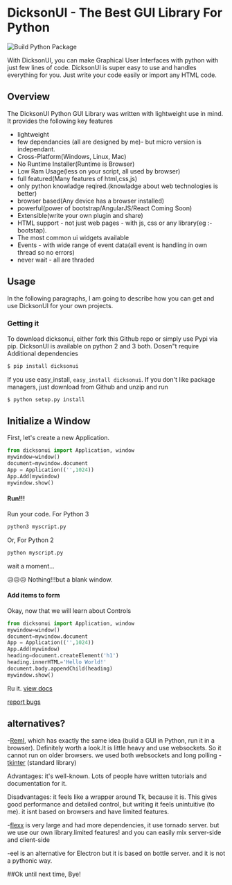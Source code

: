 # DicksonUI - The Best GUI Library For Python

![Build Python Package](https://github.com/Ksengine/DicksonUI/workflows/Build%20Python%20Package/badge.svg)

With DicksonUI, you can make Graphical User Interfaces with python with just few lines of code. DicksonUI is super easy to use and handles everything for you. Just write your code easily
or import any HTML code.

## Overview
The DicksonUI Python GUI Library was written with lightweight use in mind. It provides the following key features
- lightweight
- few dependancies (all are designed by me)- but micro version is independant.
- Cross-Platform(Windows, Linux, Mac)
- No Runtime Installer(Runtime is Browser)
- Low Ram Usage(less on your script, all used by browser)
- full featured(Many features of html,css,js)
- only python knowladge reqired.(knowladge about web technologies is better)
- browser based(Any device has a browser installed)
- powerful(power of bootstrap/AngularJS/React Coming Soon)
- Extensible(write your own plugin and share)
- HTML support - not just web pages - with js, css or any library(eg :-bootstap).
- The most common ui widgets available
- Events - with wide range of event data(all event is handling in own thread so no errors)
- never wait - all are thraded

## Usage

In the following paragraphs, I am going to describe how you can get and use DicksonUI for your own projects.

###  Getting it
To download dicksonui, either fork this Github repo or simply use Pypi via pip.
DicksonUI is available on python 2 and 3 both. Dosen"t require Additional dependencies
```sh
$ pip install dicksonui
```
If you use easy_install,  `easy_install dicksonui`.
If you don't like package managers, just download from Github and unzip   and run
```sh
$ python setup.py install
```

## Initialize a Window
First, let's create a new Application. 

```python
from dicksonui import Application, window
mywindow=window()
document=mywindow.document
App = Application(('',1024))
App.Add(mywindow)
mywindow.show()
```

#### Run!!! 
Run your code.
For Python 3
```sh
python3 myscript.py
```
Or, For Python 2
```sh
python myscript.py
```
wait a moment...

😥😥😥 Nothing!!!but a blank window.

#### Add items to form 
Okay, now that we will learn about Controls
```Python
from dicksonui import Application, window
mywindow=window()
document=mywindow.document
App = Application(('',1024))
App.Add(mywindow)
heading=document.createElement('h1')
heading.innerHTML='Hello World!'
document.body.appendChild(heading)
mywindow.show()
```
Ru
 it.
[view docs](https://dicksonui.gitbook.io)

[report bugs](https://github.com/Ksengine/DicksonUI/issues/new)

## alternatives?

-[RemI](https://github.com/dddomodossola/remi), which has exactly the same idea (build a GUI in Python, run it in a browser). Definitely worth a look.It is little heavy and use websockets. So it cannot run on older browsers. we used both websockets and long polling
-[tkinter](https://docs.python.org/3/library/tkinter.html#module-tkinter)  (standard library)

Advantages: it's well-known. Lots of people have written tutorials and documentation for it.

Disadvantages: it feels like a wrapper around Tk, because it is. This gives good performance and detailed control, but writing it feels unintuitive (to me). it isnt based on browsers and have limited features.

-[flexx](https://github.com/flexxui/flexx) is very large and had more dependencies, it use tornado server. but we use our own library.limited features! and you can easily mix server-side and client-side

-eel is an alternative for Electron but it is based on bottle server. and it is not a pythonic way.

##Ok until next time, Bye! 
